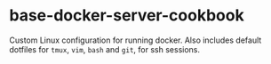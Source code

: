 # base-docker-server-cookbook
Custom Linux configuration for running docker. Also includes default dotfiles for `tmux`, `vim`, `bash` and `git`, for ssh sessions.
